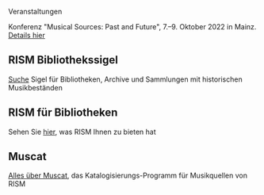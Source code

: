 <div class="p-2 notification is-warning is-light">
    <p class="has-text-weight-semibold">Veranstaltungen</p>
     <p>Konferenz "Musical Sources: Past and Future", 7.–9. Oktober 2022 in Mainz. <a href="/publications/conferences/musical-sources-past-future-2022.html">Details hier</a></p>
</div>

## RISM Bibliothekssigel

[Suche](/community/sigla.html) Sigel für Bibliotheken, Archive und Sammlungen mit historischen Musikbeständen

## RISM für Bibliotheken

Sehen Sie [hier](/organization/rism-for-libraries.html), was RISM Ihnen zu bieten hat

## Muscat

[Alles über Muscat](/community/muscat.html), das Katalogisierungs-Programm für Musikquellen von RISM
